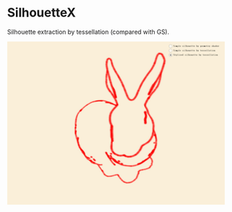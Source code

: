 # SilhouetteX
Silhouette extraction by tessellation (compared with GS).

![Style result](https://github.com/StarsX/SilhouetteX/blob/master/Doc/Images/Silhouette.jpg "Style result")
